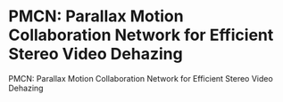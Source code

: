 # PMCN: Parallax Motion Collaboration Network for Efficient Stereo Video Dehazing 
PMCN: Parallax Motion Collaboration Network for Efficient Stereo Video Dehazing 
